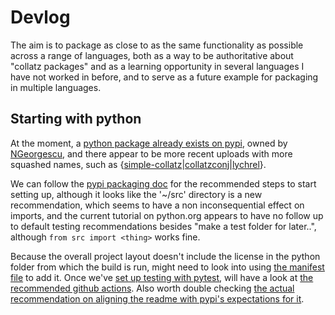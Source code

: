 # Devlog
The aim is to package as close to as the same functionality as possible across a range of languages, both as a way to be authoritative about "collatz packages" and as a learning opportunity in several languages I have not worked in before, and to serve as a future example for packaging in multiple languages.
## Starting with python
At the moment, a [python package already exists on pypi](https://pypi.org/project/collatz/), owned by [NGeorgescu](https://github.com/NGeorgescu/collatz), and there appear to be more recent uploads with more squashed names, such as {[simple-collatz](https://pypi.org/project/simple-collatz/)|[collatzconj](https://pypi.org/project/collatzconj/)|[lychrel](https://pypi.org/project/lychrel/)}. 

We can follow the [pypi packaging doc](https://packaging.python.org/en/latest/tutorials/packaging-projects/) for the recommended steps to start setting up, although it looks like the '~/src' directory is a new recommendation, which seems to have a non inconsequential effect on imports, and the current tutorial on python.org appears to have no follow up to default testing recommendations besides "make a test folder for later..", although `from src import <thing>` works fine.

Because the overall project layout doesn't include the license in the python folder from which the build is run, might need to look into using [the manifest file](https://packaging.python.org/en/latest/guides/using-manifest-in/) to add it. Once we've [set up testing with pytest](https://docs.pytest.org/en/7.1.x/getting-started.html#get-started), will have a look at [the recommended github actions](https://packaging.python.org/en/latest/guides/publishing-package-distribution-releases-using-github-actions-ci-cd-workflows/). Also worth double checking [the actual recommendation on aligning the readme with pypi's expectations for it](https://packaging.python.org/en/latest/guides/making-a-pypi-friendly-readme/).
